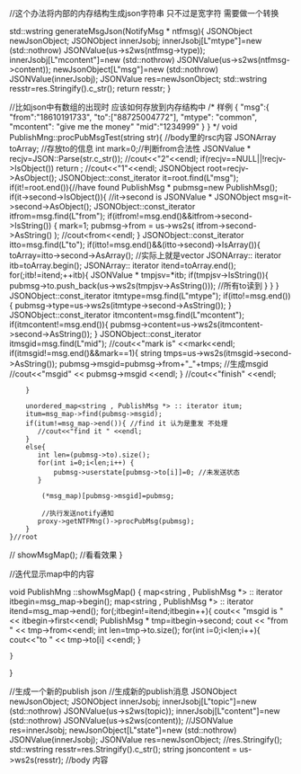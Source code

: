 

//这个办法将内部的内存结构生成json字符串 只不过是宽字符 需要做一个转换

std::wstring generateMsgJson(NotifyMsg * ntfmsg){
    JSONObject newJsonObject;
    JSONObject innerJsobj;
    innerJsobj[L"mtype"]=new (std::nothrow) JSONValue(us->s2ws(ntfmsg->type));
    innerJsobj[L"mcontent"]=new (std::nothrow) JSONValue(us->s2ws(ntfmsg->content));
    newJsonObject[L"msg"]=new (std::nothrow) JSONValue(innerJsobj);
    JSONValue res=newJsonObject;
    std::wstring resstr=res.Stringify().c_str();
    return resstr;
}


//比如json中有数组的出现时 应该如何存放到内存结构中
/* 样例
{
  "msg":{
     "from":"18610191733",
     "to":["88725004772"],
     "mtype": "common",
     "mcontent": "give me the money"
     "mid":"1234999"
  }
}
*/
void PublishMng::procPubMsgTest(string str){ //body里的rsc内容
    JSONArray toArray;  //存放to的信息
    int mark=0;//判断from合法性
    JSONValue * recjv=JSON::Parse(str.c_str());
    //cout<<"2"<<endl;
    if(recjv==NULL||!recjv->IsObject()) return ;
    //cout<<"1"<<endl;
    JSONObject root=recjv->AsObject();
    JSONObject::const_iterator it=root.find(L"msg");
    if(it!=root.end()){//have found
        PublishMsg * pubmsg=new PublishMsg();
        if(it->second->IsObject()){ //it->second is JSONValue *
            JSONObject msg=it->second->AsObject();
            JSONObject::const_iterator itfrom=msg.find(L"from");
            if(itfrom!=msg.end()&&itfrom->second->IsString()) {
                mark=1;
                pubmsg->from = us->ws2s( itfrom->second->AsString() );
                //cout<<pubmsg->from<<endl;
            }
            JSONObject::const_iterator itto=msg.find(L"to");
            if(itto!=msg.end()&&(itto->second)->IsArray()){
                toArray=itto->second->AsArray(); //实际上就是vector
                JSONArray:: iterator itb=toArray.begin();
                JSONArray:: iterator itend=toArray.end();
                for(;itb!=itend;++itb){
                    JSONValue * tmpjsv=*itb;
                    if(tmpjsv->IsString()){
                        pubmsg->to.push_back(us->ws2s(tmpjsv->AsString())); //所有to读到
                    }
                }
            }
            JSONObject::const_iterator itmtype=msg.find(L"mtype");
            if(itto!=msg.end()){
                pubmsg->type=us->ws2s(itmtype->second->AsString());
            }
            JSONObject::const_iterator itmcontent=msg.find(L"mcontent");
            if(itmcontent!=msg.end()){
                pubmsg->content=us->ws2s(itmcontent->second->AsString());
            }
            JSONObject::const_iterator itmsgid=msg.find(L"mid");
            //cout<<"mark is" <<mark<<endl;
            if(itmsgid!=msg.end()&&mark==1){
                string tmps=us->ws2s(itmsgid->second->AsString());
                pubmsg->msgid=pubmsg->from+"_"+tmps;  //生成msgid
                //cout<<"msgid" << pubmsg->msgid <<endl;
            }
            //cout<<"finish" <<endl;

        }

        unordered_map<string , PublishMsg *> :: iterator itum;
        itum=msg_map->find(pubmsg->msgid);
        if(itum!=msg_map->end()){ //find it 认为是重发 不处理
           //cout<<"find it " <<endl;
        }
        else{
           int len=(pubmsg->to).size();
           for(int i=0;i<len;i++) {
               pubmsg->userstate[pubmsg->to[i]]=0; //未发送状态
           }

            (*msg_map)[pubmsg->msgid]=pubmsg;

            //执行发送notify通知
           proxy->getNTFMng()->procPubMsg(pubmsg);
        }
    }//root
   // showMsgMap(); //看看效果
}



//迭代显示map中的内容

void PublishMng ::showMsgMap() {
    map<string , PublishMsg *> :: iterator itbegin=msg_map->begin();
    map<string , PublishMsg *> :: iterator itend=msg_map->end();
    for(;itbegin!=itend;itbegin++){
        cout<< "msgid is " << itbegin->first<<endl;
        PublishMsg * tmp=itbegin->second;
        cout << "from " << tmp->from<<endl;
        int len=tmp->to.size();
        for(int i=0;i<len;i++){
            cout<<"to " << tmp->to[i] <<endl;
        }

    }

}



//生成一个新的publish json
//生成新的publish消息
JSONObject newJsonObject;
JSONObject innerJsobj;
innerJsobj[L"topic"]=new (std::nothrow) JSONValue(us->s2ws(topic));
innerJsobj[L"content"]=new (std::nothrow) JSONValue(us->s2ws(content));
//JSONValue res=innerJsobj;
newJsonObject[L"state"]=new (std::nothrow) JSONValue(innerJsobj);
JSONValue res=newJsonObject;
//res.Stringify();
std::wstring resstr=res.Stringify().c_str();
string jsoncontent = us->ws2s(resstr); //body 内容